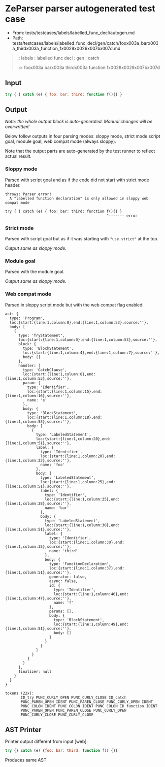 # ZeParser parser autogenerated test case

- From: tests/testcases/labels/labelled_func_decl/autogen.md
- Path: tests/testcases/labels/labelled_func_decl/gen/catch/foox003a_barx003a_thirdx003a_function_fx0028x0029x007bx007d.md

> :: labels : labelled func decl : gen : catch
>
> ::> foox003a barx003a thirdx003a function fx0028x0029x007bx007d

## Input


`````js
try { } catch (e) { foo: bar: third: function f(){} }
`````

## Output

_Note: the whole output block is auto-generated. Manual changes will be overwritten!_

Below follow outputs in four parsing modes: sloppy mode, strict mode script goal, module goal, web compat mode (always sloppy).

Note that the output parts are auto-generated by the test runner to reflect actual result.

### Sloppy mode

Parsed with script goal and as if the code did not start with strict mode header.

`````
throws: Parser error!
  A "labelled function declaration" is only allowed in sloppy web compat mode

try { } catch (e) { foo: bar: third: function f(){} }
                                              ^------- error
`````

### Strict mode

Parsed with script goal but as if it was starting with `"use strict"` at the top.

_Output same as sloppy mode._

### Module goal

Parsed with the module goal.

_Output same as sloppy mode._

### Web compat mode

Parsed in sloppy script mode but with the web compat flag enabled.

`````
ast: {
  type: 'Program',
  loc:{start:{line:1,column:0},end:{line:1,column:53},source:''},
  body: [
    {
      type: 'TryStatement',
      loc:{start:{line:1,column:0},end:{line:1,column:53},source:''},
      block: {
        type: 'BlockStatement',
        loc:{start:{line:1,column:4},end:{line:1,column:7},source:''},
        body: []
      },
      handler: {
        type: 'CatchClause',
        loc:{start:{line:1,column:8},end:{line:1,column:53},source:''},
        param: {
          type: 'Identifier',
          loc:{start:{line:1,column:15},end:{line:1,column:16},source:''},
          name: 'e'
        },
        body: {
          type: 'BlockStatement',
          loc:{start:{line:1,column:18},end:{line:1,column:53},source:''},
          body: [
            {
              type: 'LabeledStatement',
              loc:{start:{line:1,column:20},end:{line:1,column:51},source:''},
              label: {
                type: 'Identifier',
                loc:{start:{line:1,column:20},end:{line:1,column:23},source:''},
                name: 'foo'
              },
              body: {
                type: 'LabeledStatement',
                loc:{start:{line:1,column:25},end:{line:1,column:51},source:''},
                label: {
                  type: 'Identifier',
                  loc:{start:{line:1,column:25},end:{line:1,column:28},source:''},
                  name: 'bar'
                },
                body: {
                  type: 'LabeledStatement',
                  loc:{start:{line:1,column:30},end:{line:1,column:51},source:''},
                  label: {
                    type: 'Identifier',
                    loc:{start:{line:1,column:30},end:{line:1,column:35},source:''},
                    name: 'third'
                  },
                  body: {
                    type: 'FunctionDeclaration',
                    loc:{start:{line:1,column:37},end:{line:1,column:51},source:''},
                    generator: false,
                    async: false,
                    id: {
                      type: 'Identifier',
                      loc:{start:{line:1,column:46},end:{line:1,column:47},source:''},
                      name: 'f'
                    },
                    params: [],
                    body: {
                      type: 'BlockStatement',
                      loc:{start:{line:1,column:49},end:{line:1,column:51},source:''},
                      body: []
                    }
                  }
                }
              }
            }
          ]
        }
      },
      finalizer: null
    }
  ]
}

tokens (22x):
       ID_try PUNC_CURLY_OPEN PUNC_CURLY_CLOSE ID_catch
       PUNC_PAREN_OPEN IDENT PUNC_PAREN_CLOSE PUNC_CURLY_OPEN IDENT
       PUNC_COLON IDENT PUNC_COLON IDENT PUNC_COLON ID_function IDENT
       PUNC_PAREN_OPEN PUNC_PAREN_CLOSE PUNC_CURLY_OPEN
       PUNC_CURLY_CLOSE PUNC_CURLY_CLOSE
`````


## AST Printer

Printer output different from input [web]:

````js
try {} catch (e) {foo: bar: third: function f() {}}
````

Produces same AST
